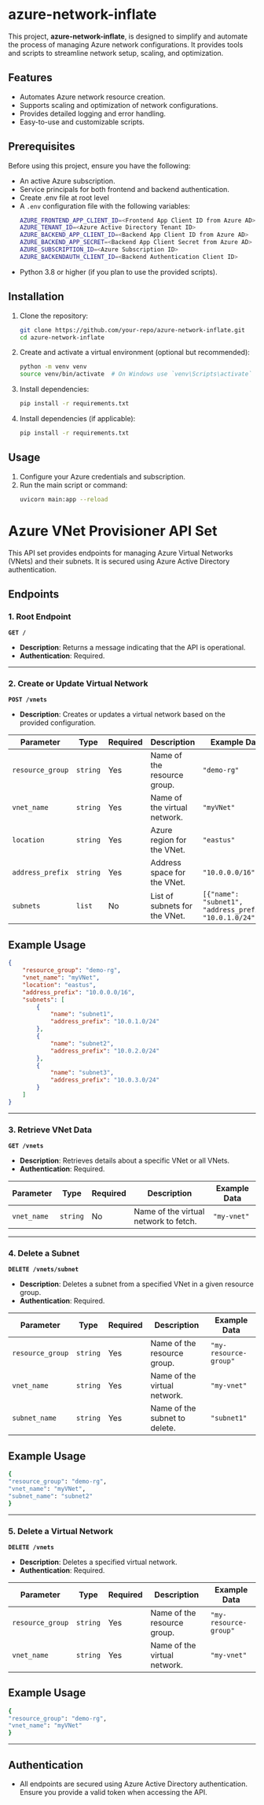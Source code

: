 # azure-network-inflate

This project, **azure-network-inflate**, is designed to simplify and automate the process of managing Azure network configurations. It provides tools and scripts to streamline network setup, scaling, and optimization.

## Features

- Automates Azure network resource creation.
- Supports scaling and optimization of network configurations.
- Provides detailed logging and error handling.
- Easy-to-use and customizable scripts.

## Prerequisites

Before using this project, ensure you have the following:

- An active Azure subscription.
- Service principals for both frontend and backend authentication.
- Create .env file at root level
- A `.env` configuration file with the following variables:
    ```bash
    AZURE_FRONTEND_APP_CLIENT_ID=<Frontend App Client ID from Azure AD>
    AZURE_TENANT_ID=<Azure Active Directory Tenant ID>
    AZURE_BACKEND_APP_CLIENT_ID=<Backend App Client ID from Azure AD>
    AZURE_BACKEND_APP_SECRET=<Backend App Client Secret from Azure AD>
    AZURE_SUBSCRIPTION_ID=<Azure Subscription ID>
    AZURE_BACKENDAUTH_CLIENT_ID=<Backend Authentication Client ID>
    ```
- Python 3.8 or higher (if you plan to use the provided scripts).


## Installation

1. Clone the repository:
    ```bash
    git clone https://github.com/your-repo/azure-network-inflate.git
    cd azure-network-inflate
    ```

2. Create and activate a virtual environment (optional but recommended):
    ```bash
    python -m venv venv
    source venv/bin/activate  # On Windows use `venv\Scripts\activate`
    ```

3. Install dependencies:
    ```bash
    pip install -r requirements.txt
    ```


2. Install dependencies (if applicable):
    ```bash
    pip install -r requirements.txt
    ```

## Usage

1. Configure your Azure credentials and subscription.
2. Run the main script or command:
    ```bash
    uvicorn main:app --reload
    ```

# Azure VNet Provisioner API Set

This API set provides endpoints for managing Azure Virtual Networks (VNets) and their subnets. It is secured using Azure Active Directory authentication.

## Endpoints

### 1. Root Endpoint
**`GET /`**

- **Description**: Returns a message indicating that the API is operational.
- **Authentication**: Required.

---

### 2. Create or Update Virtual Network
**`POST /vnets`**
- **Description**: Creates or updates a virtual network based on the provided configuration.

| Parameter       | Type       | Required | Description                          | Example Data                          |
|-----------------|------------|----------|--------------------------------------|---------------------------------------|
| `resource_group` | `string`   | Yes      | Name of the resource group.          | `"demo-rg"`                           |
| `vnet_name`      | `string`   | Yes      | Name of the virtual network.         | `"myVNet"`                            |
| `location`       | `string`   | Yes      | Azure region for the VNet.           | `"eastus"`                            |
| `address_prefix` | `string`   | Yes      | Address space for the VNet.          | `"10.0.0.0/16"`                       |
| `subnets`        | `list`     | No       | List of subnets for the VNet.        | `[{"name": "subnet1", "address_prefix": "10.0.1.0/24"}]` |

## Example Usage
```json
{
    "resource_group": "demo-rg",
    "vnet_name": "myVNet",
    "location": "eastus",
    "address_prefix": "10.0.0.0/16",
    "subnets": [
        {
            "name": "subnet1",
            "address_prefix": "10.0.1.0/24"
        },
        {
            "name": "subnet2",
            "address_prefix": "10.0.2.0/24"
        },
        {
            "name": "subnet3",
            "address_prefix": "10.0.3.0/24"
        }
    ]
}
```
---

### 3. Retrieve VNet Data
**`GET /vnets`**

- **Description**: Retrieves details about a specific VNet or all VNets.
- **Authentication**: Required.

| Parameter   | Type       | Required | Description                          | Example Data |
|-------------|------------|----------|--------------------------------------|--------------|
| `vnet_name`  | `string`   | No       | Name of the virtual network to fetch. | `"my-vnet"`  |

---

### 4. Delete a Subnet
**`DELETE /vnets/subnet`**

- **Description**: Deletes a subnet from a specified VNet in a given resource group.
- **Authentication**: Required.

| Parameter       | Type       | Required | Description                          | Example Data                          |
|-----------------|------------|----------|--------------------------------------|---------------------------------------|
| `resource_group` | `string`   | Yes      | Name of the resource group.          | `"my-resource-group"`                 |
| `vnet_name`      | `string`   | Yes      | Name of the virtual network.         | `"my-vnet"`                           |
| `subnet_name`    | `string`   | Yes      | Name of the subnet to delete.        | `"subnet1"`                           |

## Example Usage
```bash
{
"resource_group": "demo-rg",
"vnet_name": "myVNet",
"subnet_name": "subnet2"
}
```
---

### 5. Delete a Virtual Network
**`DELETE /vnets`**

- **Description**: Deletes a specified virtual network.
- **Authentication**: Required.

| Parameter       | Type       | Required | Description                          | Example Data                          |
|-----------------|------------|----------|--------------------------------------|---------------------------------------|
| `resource_group` | `string`   | Yes      | Name of the resource group.          | `"my-resource-group"`                 |
| `vnet_name`      | `string`   | Yes      | Name of the virtual network.         | `"my-vnet"`                           |


## Example Usage
```bash
{
"resource_group": "demo-rg",
"vnet_name": "myVNet"
}
```
---

## Authentication
- All endpoints are secured using Azure Active Directory authentication. Ensure you provide a valid token when accessing the API.